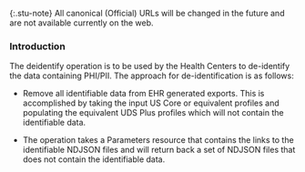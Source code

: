 {:.stu-note}
All canonical (Official) URLs will be changed in the future and are not available currently on the web.

### Introduction

The deidentify operation is to be used by the Health Centers to de-identify the data containing PHI/PII. The approach for de-identification is as follows:

* Remove all identifiable data from EHR generated exports. This is accomplished by taking the input US Core or equivalent profiles and populating the equivalent UDS Plus profiles which will not contain the identifiable data.

* The operation takes a Parameters resource that contains the links to the identifiable NDJSON files and will return back a set of NDJSON files that does not contain the identifiable data.